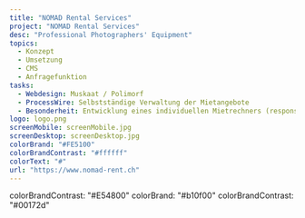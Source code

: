 ```yaml
--- 
title: "NOMAD Rental Services"
project: "NOMAD Rental Services"
desc: "Professional Photographers' Equipment"
topics: 
  - Konzept
  - Umsetzung
  - CMS
  - Anfragefunktion
tasks:
  - Webdesign: Muskaat / Polimorf
  - ProcessWire: Selbstständige Verwaltung der Mietangebote
  - Besonderheit: Entwicklung eines individuellen Mietrechners (responsive), initialer Datenimport, mehrstufige Kategorieverwaltung, Bericht-Erstellung
logo: logo.png
screenMobile: screenMobile.jpg
screenDesktop: screenDesktop.jpg
colorBrand: "#FE5100"
colorBrandContrast: "#ffffff"
colorText: "#"
url: "https://www.nomad-rent.ch"
--- 
```



colorBrandContrast: "#E54800"
colorBrand: "#b10f00"
colorBrandContrast: "#00172d"
